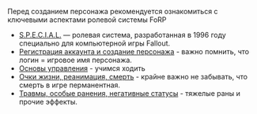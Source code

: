 Перед созданием персонажа рекомендуется ознакомиться с ключевыми аспектами ролевой системы FoRP

- [S.P.E.C.I.A.L.](/info/start/special/) — ролевая система, разработанная в 1996 году специально для компьютерной игры Fallout.
- [Регистрация аккаунта и создание персонажа](/info/start/reg1) - важно помнить, что логин = игровое имя персонажа.
- [Основы управления](/info/start/basics) - учимся ходить
- [Очки жизни, реанимация, cмерть](/info/start/hp) - крайне важно не забывать, что смерть в игре перманентная.
- [Травмы, особые ранения, негативные статусы](/info/start/status) - тяжелые раны и прочие эффекты.

